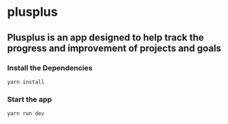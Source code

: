 # plusplus

## Plusplus is an app designed to help track the progress and improvement of projects and goals

### Install the Dependencies

    yarn install

### Start the app

    yarn run dev
